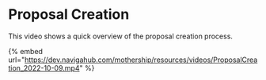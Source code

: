 # Proposal Creation

This video shows a quick overview of the proposal creation process.

{% embed url="https://dev.navigahub.com/mothership/resources/videos/ProposalCreation_2022-10-09.mp4" %}
